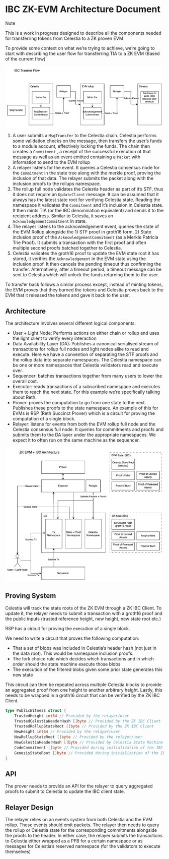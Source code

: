 # IBC ZK-EVM Architecture Document

> [!NOTE]
> This is a work in progress designed to describe all the components needed for transferring tokens from Celestia to a ZK proven EVM

To provide some context on what we’re trying to achieve, we’re going to start with describing the user flow for transferring TIA to a ZK EVM (Based of the current flow)

![zkevm-ibc-transfer-flow](./images/zkevm-ibc-transfer-flow.png)

1. A user submits a `MsgTransfer` to the Celestia chain. Celestia performs some validation checks on the message, then transfers the user’s funds to a module account, effectively locking the funds. The chain then creates a `Commitment` , a receipt of the successful execution of that message as well as an event emitted containing a `Packet` with information to send to the EVM rollup
2. A relayer listens for the event. It queries a Celestia consensus node for the `Commitment` in the state tree along with the merkle proof, proving the inclusion of that data. The relayer submits the packet along with the inclusion proofs to the rollups namespace.
3. The rollup full node validates the Celestia header as part of it’s STF, thus it does not require an `UpdateClient` message. It can be assumed that it always has the latest state root for verifying Celestia state. Reading the namespace it validates the `Commitment` and it’s inclusion in Celestia state. It then mints TIA (or the IBC denomination equivalent) and sends it to the recipient address. Similar to Celestia, it saves an `AcknowledgementCommitment` in state.
4. The relayer listens to the acknowledgement event, queries the state of the EVM Rollup alongside the 1) STF proof in groth16 form, 2) State inclusion proof of the `AcknowledgementCommitment` (as a Merkle Patricia Trie Proof). It submits a transaction with the first proof and often multiple second proofs batched together to Celestia.
5. Celestia validates the groth16 proof to update the EVM state root it has stored, it verifies the `Acknowledgement` in the EVM state using the inclusion proof. It then cancels the pending timeout thus confirming the transfer. Alternatively, after a timeout period, a timeout message can be sent to Celestia which will unlock the funds returning them to the user.

To transfer back follows a similar process except, instead of minting tokens, the EVM proves that they burned the tokens and Celestia proves back to the EVM that it released the tokens and gave it back to the user.

## Architecture

The architecture involves several different logical components:

- User + Light Node: Performs actions on either chain or rollup and uses the light client to verify every interaction
- Data Availability Layer (DA): Publishes a canonical serialised stream of transactions for rollup full nodes and light nodes alike to read and execute. Here we have a convention of separating the STF proofs and the rollup data into separate namespaces. The Celestia namespace can be one or more namespaces that Celestia validators read and execute over.
- Sequencer: batches transactions together from many users to lower the overall cost.
- Executor: reads transactions of a subscribed namespace and executes them to reach the next state. For this example we’re specifically talking about Reth.
- Prover: proves the computation to go from one state to the next. Publishes these proofs to the state namespace. An example of this for EVMs is RSP (Reth Succinct Prover) which is a circuit for proving the computation of a single block.
- Relayer: listens for events from both the EVM rollup full node and the Celestia consensus full node. It queries for commitments and proofs and submits them to the DA layer under the appropriate namespaces. We expect it to often run on the same machine as the sequencer.

![zkevm-ibc-architecture](./images/zkevm-ibc-architecture.png)

## Proving System

Celestia will track the state roots of the ZK EVM through a ZK IBC Client. To update it, the relayer needs to submit a transaction with a groth16 proof and the public inputs (trusted reference height, new height, new state root etc.)

RSP has a circuit for proving the execution of a single block.

We need to write a circuit that proves the following computation:

- That a set of blobs was included in Celestia’s header hash (not just in the data root). This would be namespace inclusion proofs.
- The fork choice rule which decides which transactions and in which order should the state machine execute those blobs
- The execution of the filtered blobs given some prior state generates this new state

This circuit can then be repeated across multiple Celestia blocks to provide an aggregated proof from one height to another arbitrary height. Lastly, this needs to be wrapped in a groth16 circuit that can be verified by the ZK IBC Client.

```go
type PublicWitness struct {
	TrustedHeight int64 // Provided by the relayer/user
	TrustedCelestiaHeaderHash []byte // Provided by the ZK IBC Client
	TrustedRollupStateRoot []byte // Provided by the ZK IBC Client
	NewHeight int64 // Provided by the relayer/user
	NewRollupStateRoot []byte // Provided by the relayer/user
	NewCelestiaHeaderHash []byte // Provided by Celestia State Machine
	CodeCommitment []byte // Provided during initialization of the IBC Client
	GenesisStateRoot []byte // Provided during initialization of the IBC Client
}
```

## API

The prover needs to provide an API for the relayer to query aggregated proofs to submit to Celestia to update the IBC client state.

## Relayer Design

The relayer relies on an events system from both Celestia and the EVM rollup. These events should emit packets. The relayer then needs to query the rollup or Celestia state for the corresponding commitments alongside the proofs to the header. In either case, the relayer submits the transactions to Celestia either wrapped as a PFB for a certain namespace or as messages for Celestia’s reserved namespace (for the validators to execute themselves)
